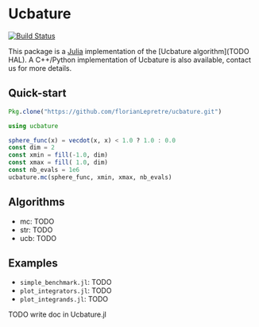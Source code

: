 # Ucbature

[![Build Status](https://travis-ci.org/florianLepretre/ucbature.svg?branch=master)](https://travis-ci.org/florianLepretre/ucbature)

This package is a [Julia](http://julialang.org/) implementation of the
[Ucbature algorithm](TODO HAL). A C++/Python implementation of Ucbature is also
available, contact us for more details.

## Quick-start

```julia
Pkg.clone("https://github.com/florianLepretre/ucbature.git")

using ucbature

sphere_func(x) = vecdot(x, x) < 1.0 ? 1.0 : 0.0
const dim = 2
const xmin = fill(-1.0, dim)
const xmax = fill( 1.0, dim)
const nb_evals = 1e6
ucbature.mc(sphere_func, xmin, xmax, nb_evals)
```

## Algorithms

- mc: TODO
- str: TODO
- ucb: TODO

## Examples

- `simple_benchmark.jl`: TODO
- `plot_integrators.jl`: TODO
- `plot_integrands.jl`: TODO


TODO write doc in Ucbature.jl

